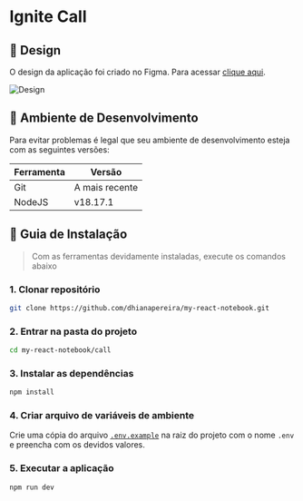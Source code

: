# Ignite Call

## :art: Design
O design da aplicação foi criado no Figma. Para acessar [clique aqui](https://www.figma.com/community/file/1161274296921389678).

![Design](https://github.com/dhianapereira/my-react-notebook/assets/40719464/bfb39b55-5cf5-4cd4-86d3-1a00353386e9)

## :wrench: Ambiente de Desenvolvimento
Para evitar problemas é legal que seu ambiente de desenvolvimento esteja com
as seguintes versões:

| Ferramenta | Versão |
| --- | --- |
| Git | A mais recente |
| NodeJS | v18.17.1 |

## :compass: Guia de Instalação
> Com as ferramentas devidamente instaladas, execute os comandos abaixo

### **1. Clonar repositório**
```bash
git clone https://github.com/dhianapereira/my-react-notebook.git
```

### **2. Entrar na pasta do projeto**
```bash
cd my-react-notebook/call
```

### **3. Instalar as dependências**
```bash
npm install
```

### **4. Criar arquivo de variáveis de ambiente**
Crie uma cópia do arquivo [`.env.example`](./.env.example) na raiz do projeto com o nome `.env` e preencha com os devidos valores.

### **5. Executar a aplicação**
```bash
npm run dev
```